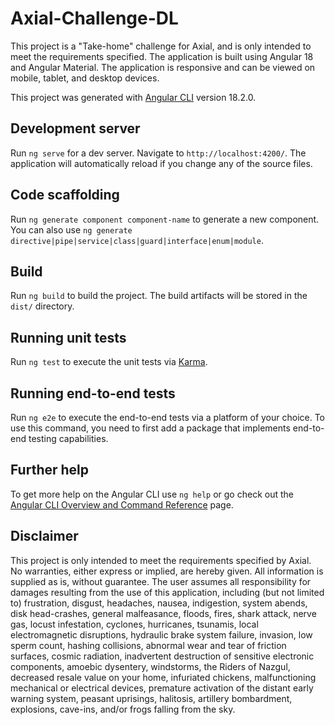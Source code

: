 # Axial-Challenge-DL

This project is a "Take-home" challenge for Axial, and is only intended to meet the requirements specified. The application is built using Angular 18 and Angular Material. The application is responsive and can be viewed on mobile, tablet, and desktop devices.

This project was generated with [Angular CLI](https://github.com/angular/angular-cli) version 18.2.0.

## Development server

Run `ng serve` for a dev server. Navigate to `http://localhost:4200/`. The application will automatically reload if you change any of the source files.

## Code scaffolding

Run `ng generate component component-name` to generate a new component. You can also use `ng generate directive|pipe|service|class|guard|interface|enum|module`.

## Build

Run `ng build` to build the project. The build artifacts will be stored in the `dist/` directory.

## Running unit tests

Run `ng test` to execute the unit tests via [Karma](https://karma-runner.github.io).

## Running end-to-end tests

Run `ng e2e` to execute the end-to-end tests via a platform of your choice. To use this command, you need to first add a package that implements end-to-end testing capabilities.

## Further help

To get more help on the Angular CLI use `ng help` or go check out the [Angular CLI Overview and Command Reference](https://angular.dev/tools/cli) page.

## Disclaimer

This project is only intended to meet the requirements specified by Axial. No warranties, either express or implied, are hereby given. All information is supplied as is, without guarantee. The user assumes all responsibility for damages resulting from the use of this application, including (but not limited to) frustration, disgust, headaches, nausea, indigestion, system abends, disk head-crashes, general malfeasance, floods, fires, shark attack, nerve gas, locust infestation, cyclones, hurricanes, tsunamis, local electromagnetic disruptions, hydraulic brake system failure, invasion, low sperm count, hashing collisions, abnormal wear and tear of friction surfaces, cosmic radiation, inadvertent destruction of sensitive electronic components, amoebic dysentery, windstorms, the Riders of Nazgul, decreased resale value on your home, infuriated chickens, malfunctioning mechanical or electrical devices, premature activation of the distant early warning system, peasant uprisings, halitosis, artillery bombardment, explosions, cave-ins, and/or frogs falling from the sky. 
